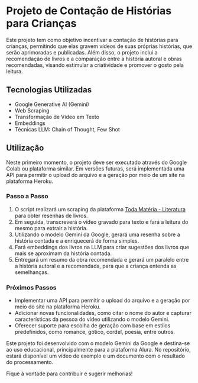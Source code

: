 # Projeto de Contação de Histórias para Crianças

Este projeto tem como objetivo incentivar a contação de histórias para crianças, permitindo que elas gravem vídeos de suas próprias histórias, que serão aprimoradas e publicadas. Além disso, o projeto inclui a recomendação de livros e a comparação entre a história autoral e obras recomendadas, visando estimular a criatividade e promover o gosto pela leitura.

## Tecnologias Utilizadas
- Google Generative AI (Gemini)
- Web Scraping
- Transformação de Vídeo em Texto
- Embeddings
- Técnicas LLM: Chain of Thought, Few Shot

## Utilização
Neste primeiro momento, o projeto deve ser executado através do Google Colab ou plataforma similar. Em versões futuras, será implementada uma API para permitir o upload do arquivo e a geração por meio de um site na plataforma Heroku.

### Passo a Passo
1. O script realizará um scraping da plataforma [Toda Matéria - Literatura](https://www.todamateria.com.br/literatura/resumos-de-livros/) para obter resenhas de livros.
2. Em seguida, transcreverá o vídeo gravado para texto e fará a leitura do mesmo para extrair a história.
3. Utilizando o modelo Gemini da Google, gerará uma resenha sobre a história contada e a enriquecerá de forma simples.
4. Fará embeddings dos livros na LLM para criar sugestões dos livros que mais se aproximam da história contada.
5. Entregará um resumo da obra recomendada e gerará um paralelo entre a história autoral e a recomendada, para que a criança entenda as semelhanças.

### Próximos Passos
- Implementar uma API para permitir o upload do arquivo e a geração por meio do site na plataforma Heroku.
- Adicionar novas funcionalidades, como citar o nome do autor e capturar características da pessoa do vídeo utilizando o modelo Gemini.
- Oferecer suporte para escolha de geração com base em estilos predefinidos, como romance, gótico, cordel, poesia, entre outros.

Este projeto foi desenvolvido com o modelo Gemini da Google e destina-se ao uso educacional, principalmente para a plataforma Alura. No repositório, estará disponível um vídeo de exemplo e um documento com o resultado do processamento.

Fique à vontade para contribuir e sugerir melhorias!
